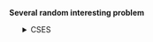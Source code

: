 <b>Several random interesting problem</b>
<ul>
    <details>
        <summary>CSES</summary>
        <ol>
            <li>Problem: <a href="https://cses.fi/alon/task/2216">Collecting Numbers</a></li>
            <ul>
                <li>SOlution: <a href="https:github.com/Mestu-Paul/MyProgramming /blob/master/CSES/Collecting_Numbers.md">Collecting Numbers<li>
            </ul>
        </ol>
    </details>
</ul>